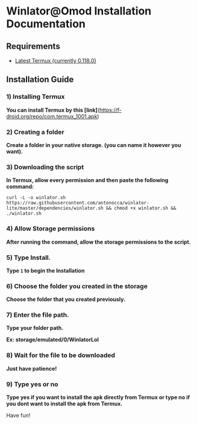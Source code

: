 # Winlator@Omod Installation Documentation
## Requirements
- [Latest Termux (currently 0.118.0)](https://f-droid.org/repo/com.termux_1001.apk)

## Installation Guide
### 1) Installing Termux
**You can install Termux by this [link]**(https://f-droid.org/repo/com.termux_1001.apk)
### 2) Creating a folder
**Create a folder in your native storage. (you can name it however you want).**

### 3) Downloading the script
**In Termux, allow every permission and then paste the following command:**

```curl -L -o winlator.sh https://raw.githubusercontent.com/antonocca/winlator-lite/master/dependencies/winlator.sh && chmod +x winlator.sh && ./winlator.sh```

### 4) Allow Storage permissions
**After running the command, allow the storage permissions to the script.**

### 5) Type Install.
**Type ```1``` to begin the Installation**
### 6) Choose the folder you created in the storage
**Choose the folder that you created previously.**
### 7) Enter the file path.
**Type your folder path.**

**Ex: storage/emulated/0/WinlatorLol**
### 8) Wait for the file to be downloaded
**Just have patience!**
### 9) Type yes or no
**Type yes if you want to install the apk directly from Termux or type no if you dont want to install the apk from Termux.**

Have fun!
